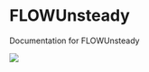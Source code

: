 # FLOWUnsteady

Documentation for FLOWUnsteady

[![](https://img.shields.io/badge/docs-stable-blue.svg)](https://flow.byu.edu/FLOWUnsteady/)
